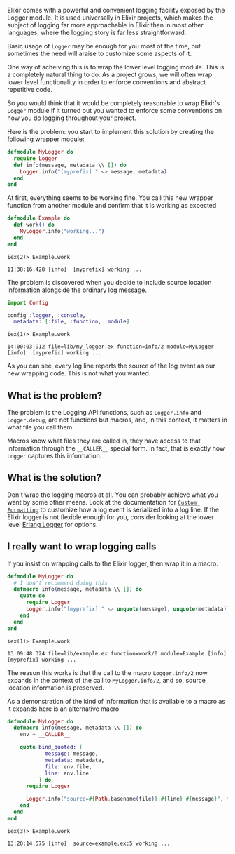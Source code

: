 Elixir comes with a powerful and convenient logging facility exposed by the Logger module. It is used universally in Elixir projects, which makes the subject of logging far more approachable in Elixir than in most other languages, where the logging story is far less straightforward.

Basic usage of `Logger` may be enough for you most of the time, but sometimes the need will araise to customize some aspects of it.

One way of acheiving this is to wrap the lower level logging module. This is a completely natural thing to do. As a project grows, we will often wrap lower level functionality in order to enforce conventions and abstract repetitive code.

So you would think that it would be completely reasonable to wrap Elixir's `Logger` module if it turned out you wanted to enforce some conventions on how you do logging throughout your project.

Here is the problem: you start to implement this solution by creating the following wrapper module:

```elixir
defmodule MyLogger do
  require Logger
  def info(message, metadata \\ []) do
    Logger.info("[myprefix] " <> message, metadata)
  end
end
```

At first, everything seems to be working fine. You call this new wrapper function from another module and confirm that it is working as expected

```elixir
defmodule Example do
  def work() do
    MyLogger.info("working...")
  end
end
```

```
iex(2)> Example.work

11:38:16.428 [info]  [myprefix] working ...
```

The problem is discovered when you decide to include source location information alongside the ordinary log message.

```elixir
import Config

config :logger, :console,
  metadata: [:file, :function, :module]
```

```
iex(1)> Example.work

14:00:03.912 file=lib/my_logger.ex function=info/2 module=MyLogger [info]  [myprefix] working ...
```

As you can see, every log line reports the source of the log event as our new wrapping code. This is not what you wanted.

## What is the problem?

The problem is the Logging API functions, such as `Logger.info` and `Logger.debug`, are not functions but macros, and, in this context, it matters in what file you call them.

Macros know what files they are called in, they have access to that information through the `__CALLER__` special form. In fact, that is exactly how `Logger` captures this information.

## What is the solution?

Don't wrap the logging macros at all. You can probably achieve what you want by some other means. Look at the documentation for [`Custom Formatting`](https://hexdocs.pm/logger/1.13/Logger.Backends.Console.html#module-custom-formatting) to customize how a log event is serialized into a log line. If the Elixir logger is not flexible enough for you, consider looking at the lower level [Erlang Logger](https://www.erlang.org/doc/apps/kernel/logger_chapter.html) for options.

## I really want to wrap logging calls

If you insist on wrapping calls to the Elixir logger, then wrap it in a macro.

```elixir
defmodule MyLogger do
  # I don't recommend doing this
  defmacro info(message, metadata \\ []) do
    quote do
      require Logger
      Logger.info("[myprefix] " <> unquote(message), unquote(metadata))
    end
  end
end

```

```
iex(1)> Example.work

13:09:48.324 file=lib/example.ex function=work/0 module=Example [info]  [myprefix] working ...
```

The reason this works is that the call to the macro `Logger.info/2` now expands in the context of the call to `MyLogger.info/2`, and so, source location information is preserved.

As a demonstration of the kind of information that is available to a macro as it expands here is an alternative macro

```elixir
defmodule MyLogger do
  defmacro info(message, metadata \\ []) do
    env = __CALLER__

    quote bind_quoted: [
            message: message,
            metadata: metadata,
            file: env.file,
            line: env.line
          ] do
      require Logger

      Logger.info("source=#{Path.basename(file)}:#{line} #{message}", metadata)
    end
  end
end

```

```
iex(3)> Example.work

13:20:14.575 [info]  source=example.ex:5 working ...
```
